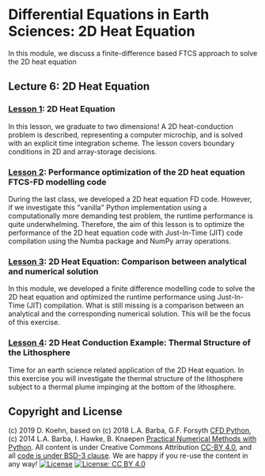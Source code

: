 # Differential Equations in Earth Sciences: 2D Heat Equation

In this module, we discuss a finite-difference based FTCS approach to solve the 2D heat equation

## Lecture 6: 2D Heat Equation

### [Lesson 1](http://nbviewer.ipython.org/urls/github.com/daniel-koehn/Differential-equations-earth-system/tree/master/06_Heat_2D/01_Heat_Equation_2D.ipynb): 2D Heat Equation
 
In this lesson, we graduate to two dimensions! A 2D heat-conduction problem is described, representing a computer microchip, and is solved with an explicit time integration scheme. 
The lesson covers boundary conditions in 2D and array-storage decisions.

### [Lesson 2](http://nbviewer.ipython.org/urls/github.com/daniel-koehn/Differential-equations-earth-system/tree/master/06_Heat_2D/02_Optimizing_Heat_Equation_2D.ipynb): Performance optimization of the 2D heat equation FTCS-FD modelling code
 
During the last class, we developed a 2D heat equation FD code. However, if we investigate this "vanilla" Python implementation using a computationally more demanding test problem, 
the runtime performance is quite underwhelming. Therefore, the aim of this lesson is to optimize the performance of the 2D heat equation code with Just-In-Time (JIT) code compilation 
using the Numba package and NumPy array operations.

### [Lesson 3](http://nbviewer.ipython.org/urls/github.com/daniel-koehn/Differential-equations-earth-system/tree/master/06_Heat_2D/03_Heat_Equation_2D_analytical_solution.ipynb): 2D Heat Equation: Comparison between analytical and numerical solution
 
In this module, we developed a finite difference modelling code to solve the 2D heat equation and optimized the runtime performance using Just-In-Time (JIT) compilation. What is still 
missing is a comparison between an analytical and the corresponding numerical solution. This will be the focus of this exercise.

### [Lesson 4](http://nbviewer.ipython.org/urls/github.com/daniel-koehn/Differential-equations-earth-system/tree/master/06_Heat_2D/04_Heat_Equation_2D_thermal_lithosphere.ipynb): 2D Heat Conduction Example: Thermal Structure of the Lithosphere

Time for an earth science related application of the 2D Heat equation. In this exercise you will investigate the thermal structure of the lithosphere subject to a thermal plume impinging 
at the bottom of the lithosphere.

## Copyright and License

(c) 2019 D. Koehn, based on (c) 2018 L.A. Barba, G.F. Forsyth [CFD Python](https://github.com/barbagroup/CFDPython#cfd-python), (c) 2014 L.A. Barba, I. Hawke, B. Knaepen [Practical Numerical Methods with Python](https://github.com/numerical-mooc/numerical-mooc#practical-numerical-methods-with-python).
All content is under Creative Commons Attribution [CC-BY 4.0](https://creativecommons.org/licenses/by/4.0/legalcode.txt), and all [code is under BSD-3 clause](https://github.com/engineersCode/EngComp/blob/master/LICENSE). We are happy if you re-use the content in any way!
[![License](https://img.shields.io/badge/License-BSD%203--Clause-blue.svg)](https://opensource.org/licenses/BSD-3-Clause) [![License: CC BY 4.0](https://img.shields.io/badge/License-CC%20BY%204.0-lightgrey.svg)](https://creativecommons.org/licenses/by/4.0/)
